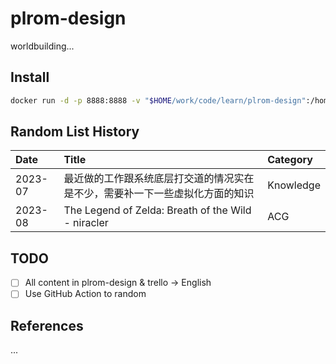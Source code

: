 # plrom-design

worldbuilding...

## Install

```bash
docker run -d -p 8888:8888 -v "$HOME/work/code/learn/plrom-design":/home/jovyan/work --name jupyterhub jupyter/datascience-notebook:6b49f3337709
```

## Random List History

<!-- TABLE_START -->

| Date    | Title                                                                        | Category   |
|:--------|:-----------------------------------------------------------------------------|:-----------|
| 2023-07 | 最近做的工作跟系统底层打交道的情况实在是不少，需要补一下一些虚拟化方面的知识 | Knowledge  |
| 2023-08 | The Legend of Zelda: Breath of the Wild - niracler                           | ACG        |

<!-- TABLE_END -->

## TODO

- [ ] All content in plrom-design & trello -> English
- [ ] Use GitHub Action to random

## References

...
